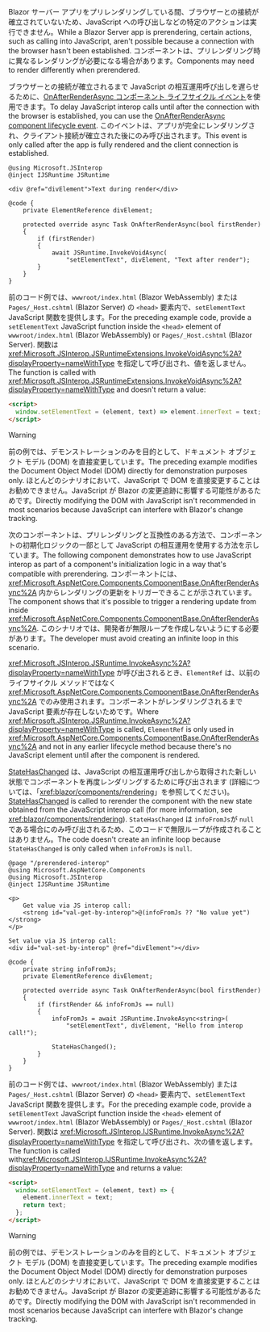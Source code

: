 <span data-ttu-id="13b4d-101">Blazor サーバー アプリをプリレンダリングしている間、ブラウザーとの接続が確立されていないため、JavaScript への呼び出しなどの特定のアクションは実行できません。</span><span class="sxs-lookup"><span data-stu-id="13b4d-101">While a Blazor Server app is prerendering, certain actions, such as calling into JavaScript, aren't possible because a connection with the browser hasn't been established.</span></span> <span data-ttu-id="13b4d-102">コンポーネントは、プリレンダリング時に異なるレンダリングが必要になる場合があります。</span><span class="sxs-lookup"><span data-stu-id="13b4d-102">Components may need to render differently when prerendered.</span></span>

<span data-ttu-id="13b4d-103">ブラウザーとの接続が確立されるまで JavaScript の相互運用呼び出しを遅らせるために、[OnAfterRenderAsync コンポーネント ライフサイクル イベント](xref:blazor/components/lifecycle#after-component-render)を使用できます。</span><span class="sxs-lookup"><span data-stu-id="13b4d-103">To delay JavaScript interop calls until after the connection with the browser is established, you can use the [OnAfterRenderAsync component lifecycle event](xref:blazor/components/lifecycle#after-component-render).</span></span> <span data-ttu-id="13b4d-104">このイベントは、アプリが完全にレンダリングされ、クライアント接続が確立された後にのみ呼び出されます。</span><span class="sxs-lookup"><span data-stu-id="13b4d-104">This event is only called after the app is fully rendered and the client connection is established.</span></span>

```cshtml
@using Microsoft.JSInterop
@inject IJSRuntime JSRuntime

<div @ref="divElement">Text during render</div>

@code {
    private ElementReference divElement;

    protected override async Task OnAfterRenderAsync(bool firstRender)
    {
        if (firstRender)
        {
            await JSRuntime.InvokeVoidAsync(
                "setElementText", divElement, "Text after render");
        }
    }
}
```

<span data-ttu-id="13b4d-105">前のコード例では、`wwwroot/index.html` (Blazor WebAssembly) または `Pages/_Host.cshtml` (Blazor Server) の `<head>` 要素内で、`setElementText` JavaScript 関数を提供します。</span><span class="sxs-lookup"><span data-stu-id="13b4d-105">For the preceding example code, provide a `setElementText` JavaScript function inside the `<head>` element of `wwwroot/index.html` (Blazor WebAssembly) or `Pages/_Host.cshtml` (Blazor Server).</span></span> <span data-ttu-id="13b4d-106">関数は <xref:Microsoft.JSInterop.JSRuntimeExtensions.InvokeVoidAsync%2A?displayProperty=nameWithType> を指定して呼び出され、値を返しません。</span><span class="sxs-lookup"><span data-stu-id="13b4d-106">The function is called with <xref:Microsoft.JSInterop.JSRuntimeExtensions.InvokeVoidAsync%2A?displayProperty=nameWithType> and doesn't return a value:</span></span>

```html
<script>
  window.setElementText = (element, text) => element.innerText = text;
</script>
```

> [!WARNING]
> <span data-ttu-id="13b4d-107">前の例では、デモンストレーションのみを目的として、ドキュメント オブジェクト モデル (DOM) を直接変更しています。</span><span class="sxs-lookup"><span data-stu-id="13b4d-107">The preceding example modifies the Document Object Model (DOM) directly for demonstration purposes only.</span></span> <span data-ttu-id="13b4d-108">ほとんどのシナリオにおいて、JavaScript で DOM を直接変更することはお勧めできません。JavaScript が Blazor の変更追跡に影響する可能性があるためです。</span><span class="sxs-lookup"><span data-stu-id="13b4d-108">Directly modifying the DOM with JavaScript isn't recommended in most scenarios because JavaScript can interfere with Blazor's change tracking.</span></span>

<span data-ttu-id="13b4d-109">次のコンポーネントは、プリレンダリングと互換性のある方法で、コンポーネントの初期化ロジックの一部として JavaScript の相互運用を使用する方法を示しています。</span><span class="sxs-lookup"><span data-stu-id="13b4d-109">The following component demonstrates how to use JavaScript interop as part of a component's initialization logic in a way that's compatible with prerendering.</span></span> <span data-ttu-id="13b4d-110">コンポーネントには、<xref:Microsoft.AspNetCore.Components.ComponentBase.OnAfterRenderAsync%2A> 内からレンダリングの更新をトリガーできることが示されています。</span><span class="sxs-lookup"><span data-stu-id="13b4d-110">The component shows that it's possible to trigger a rendering update from inside <xref:Microsoft.AspNetCore.Components.ComponentBase.OnAfterRenderAsync%2A>.</span></span> <span data-ttu-id="13b4d-111">このシナリオでは、開発者が無限ループを作成しないようにする必要があります。</span><span class="sxs-lookup"><span data-stu-id="13b4d-111">The developer must avoid creating an infinite loop in this scenario.</span></span>

<span data-ttu-id="13b4d-112"><xref:Microsoft.JSInterop.JSRuntime.InvokeAsync%2A?displayProperty=nameWithType> が呼び出されるとき、`ElementRef` は、以前のライフサイクル メソッドではなく <xref:Microsoft.AspNetCore.Components.ComponentBase.OnAfterRenderAsync%2A> でのみ使用されます。コンポーネントがレンダリングされるまで JavaScript 要素が存在しないためです。</span><span class="sxs-lookup"><span data-stu-id="13b4d-112">Where <xref:Microsoft.JSInterop.JSRuntime.InvokeAsync%2A?displayProperty=nameWithType> is called, `ElementRef` is only used in <xref:Microsoft.AspNetCore.Components.ComponentBase.OnAfterRenderAsync%2A> and not in any earlier lifecycle method because there's no JavaScript element until after the component is rendered.</span></span>

<span data-ttu-id="13b4d-113">[StateHasChanged](xref:blazor/components/lifecycle#state-changes) は、JavaScript の相互運用呼び出しから取得された新しい状態でコンポーネントを再度レンダリングするために呼び出されます (詳細については、「<xref:blazor/components/rendering>」を参照してください)。</span><span class="sxs-lookup"><span data-stu-id="13b4d-113">[StateHasChanged](xref:blazor/components/lifecycle#state-changes) is called to rerender the component with the new state obtained from the JavaScript interop call (for more information, see <xref:blazor/components/rendering>).</span></span> <span data-ttu-id="13b4d-114">`StateHasChanged` は `infoFromJs`が `null` である場合にのみ呼び出されるため、このコードで無限ループが作成されることはありません。</span><span class="sxs-lookup"><span data-stu-id="13b4d-114">The code doesn't create an infinite loop because `StateHasChanged` is only called when `infoFromJs` is `null`.</span></span>

```cshtml
@page "/prerendered-interop"
@using Microsoft.AspNetCore.Components
@using Microsoft.JSInterop
@inject IJSRuntime JSRuntime

<p>
    Get value via JS interop call:
    <strong id="val-get-by-interop">@(infoFromJs ?? "No value yet")</strong>
</p>

Set value via JS interop call:
<div id="val-set-by-interop" @ref="divElement"></div>

@code {
    private string infoFromJs;
    private ElementReference divElement;

    protected override async Task OnAfterRenderAsync(bool firstRender)
    {
        if (firstRender && infoFromJs == null)
        {
            infoFromJs = await JSRuntime.InvokeAsync<string>(
                "setElementText", divElement, "Hello from interop call!");

            StateHasChanged();
        }
    }
}
```

<span data-ttu-id="13b4d-115">前のコード例では、`wwwroot/index.html` (Blazor WebAssembly) または `Pages/_Host.cshtml` (Blazor Server) の `<head>` 要素内で、`setElementText` JavaScript 関数を提供します。</span><span class="sxs-lookup"><span data-stu-id="13b4d-115">For the preceding example code, provide a `setElementText` JavaScript function inside the `<head>` element of `wwwroot/index.html` (Blazor WebAssembly) or `Pages/_Host.cshtml` (Blazor Server).</span></span> <span data-ttu-id="13b4d-116">関数は <xref:Microsoft.JSInterop.IJSRuntime.InvokeAsync%2A?displayProperty=nameWithType> を指定して呼び出され、次の値を返します。</span><span class="sxs-lookup"><span data-stu-id="13b4d-116">The function is called with<xref:Microsoft.JSInterop.IJSRuntime.InvokeAsync%2A?displayProperty=nameWithType> and returns a value:</span></span>

```html
<script>
  window.setElementText = (element, text) => {
    element.innerText = text;
    return text;
  };
</script>
```

> [!WARNING]
> <span data-ttu-id="13b4d-117">前の例では、デモンストレーションのみを目的として、ドキュメント オブジェクト モデル (DOM) を直接変更しています。</span><span class="sxs-lookup"><span data-stu-id="13b4d-117">The preceding example modifies the Document Object Model (DOM) directly for demonstration purposes only.</span></span> <span data-ttu-id="13b4d-118">ほとんどのシナリオにおいて、JavaScript で DOM を直接変更することはお勧めできません。JavaScript が Blazor の変更追跡に影響する可能性があるためです。</span><span class="sxs-lookup"><span data-stu-id="13b4d-118">Directly modifying the DOM with JavaScript isn't recommended in most scenarios because JavaScript can interfere with Blazor's change tracking.</span></span>
